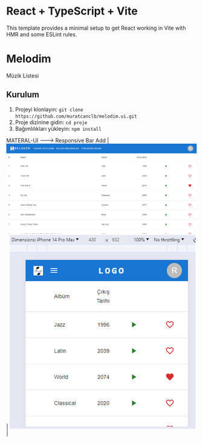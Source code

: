 # React + TypeScript + Vite

This template provides a minimal setup to get React working in Vite with HMR and some ESLint rules.
# Melodim
Müzik Listesi

## Kurulum

1. Projeyi klonlayın: `git clone https://github.com/muratcanclb/melodim.ui.git`
2. Proje dizinine gidin: `cd proje`
3. Bağımlılıkları yükleyin: `npm install`


MATERAL-UI ---> Responsive Bar Add
| <img src="./src/assets/images/screen/bar.png"> | <img src="./src/assets/images/screen/bar-phone.png"> |
